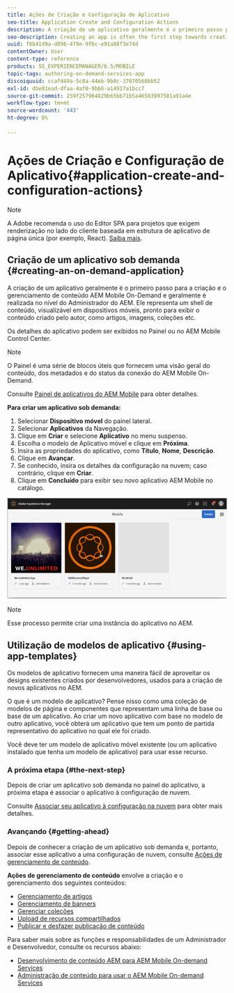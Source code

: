 ```yaml
---
title: Ações de Criação e Configuração de Aplicativo
seo-title: Application Create and Configuration Actions
description: A criação de um aplicativo geralmente é o primeiro passo para criar e gerenciar conteúdo AEM Mobile On-Demand. Siga esta página para saber mais.
seo-description: Creating an app is often the first step towards creating and managing AEM Mobile On-Demand content. Follow this page to learn more.
uuid: f6b41d9a-d896-479e-9f6c-e91a88f3e74d
contentOwner: User
content-type: reference
products: SG_EXPERIENCEMANAGER/6.5/MOBILE
topic-tags: authoring-on-demand-services-app
discoiquuid: ccafd49a-5c8a-44eb-9b0c-37070560bb52
exl-id: dbe81ead-dfaa-4af0-9b66-a14917a1bcc7
source-git-commit: 259f257964829b65bb71b5a46583997581a91a4e
workflow-type: tm+mt
source-wordcount: '443'
ht-degree: 0%

---
```


# Ações de Criação e Configuração de Aplicativo{#application-create-and-configuration-actions}

>[!NOTE]
>
>A Adobe recomenda o uso do Editor SPA para projetos que exigem renderização no lado do cliente baseada em estrutura de aplicativo de página única (por exemplo, React). [Saiba mais](/help/sites-developing/spa-overview.md).

## Criação de um aplicativo sob demanda {#creating-an-on-demand-application}

A criação de um aplicativo geralmente é o primeiro passo para a criação e o gerenciamento de conteúdo AEM Mobile On-Demand e geralmente é realizada no nível do Administrador do AEM. Ele representa um shell de conteúdo, visualizável em dispositivos móveis, pronto para exibir o conteúdo criado pelo autor, como artigos, imagens, coleções etc.

Os detalhes do aplicativo podem ser exibidos no Painel ou no AEM Mobile Control Center.

>[!NOTE]
>
>O Painel é uma série de blocos úteis que fornecem uma visão geral do conteúdo, dos metadados e do status da conexão do AEM Mobile On-Demand.
>
>Consulte [Painel de aplicativos do AEM Mobile](/help/mobile/mobile-apps-ondemand-application-dashboard.md) para obter detalhes.

**Para criar um aplicativo sob demanda:**

1. Selecionar **Dispositivo móvel** do painel lateral.
1. Selecionar **Aplicativos** da Navegação.
1. Clique em **Criar** e selecione **Aplicativo** no menu suspenso.
1. Escolha o modelo de Aplicativo móvel e clique em **Próxima**.
1. Insira as propriedades do aplicativo, como **Título**, **Nome**, **Descrição**.
1. Clique em **Avançar**.
1. Se conhecido, insira os detalhes da configuração na nuvem; caso contrário, clique em **Criar**.
1. Clique em **Concluído** para exibir seu novo aplicativo AEM Mobile no catálogo.

![chlimage_1](assets/chlimage_1.gif)

>[!NOTE]
>
>Esse processo permite criar uma instância do aplicativo no AEM.

## Utilização de modelos de aplicativo {#using-app-templates}

Os modelos de aplicativo fornecem uma maneira fácil de aproveitar os designs existentes criados por desenvolvedores, usados para a criação de novos aplicativos no AEM.

O que é um modelo de aplicativo? Pense nisso como uma coleção de modelos de página e componentes que representam uma linha de base ou base de um aplicativo.
Ao criar um novo aplicativo com base no modelo de outro aplicativo, você obterá um aplicativo que tem um ponto de partida representativo do aplicativo no qual ele foi criado.

Você deve ter um modelo de aplicativo móvel existente (ou um aplicativo instalado que tenha um modelo de aplicativo) para usar esse recurso.

### A próxima etapa {#the-next-step}

Depois de criar um aplicativo sob demanda no painel do aplicativo, a próxima etapa é associar o aplicativo à configuração de nuvem.

Consulte [Associar seu aplicativo à configuração na nuvem](/help/mobile/mobile-on-demand-associating-an-on-demand-app-to-cloud-configuration.md) para obter mais detalhes.

### Avançando {#getting-ahead}

Depois de conhecer a criação de um aplicativo sob demanda e, portanto, associar esse aplicativo a uma configuração de nuvem, consulte [Ações de gerenciamento de conteúdo](/help/mobile/mobile-apps-ondemand-manage-content-ondemand.md).

**Ações de gerenciamento de conteúdo** envolve a criação e o gerenciamento dos seguintes conteúdos:

* [Gerenciamento de artigos](/help/mobile/mobile-on-demand-managing-articles.md)
* [Gerenciamento de banners](/help/mobile/mobile-on-demand-managing-banners.md)
* [Gerenciar coleções](/help/mobile/mobile-on-demand-managing-collections.md)
* [Upload de recursos compartilhados](/help/mobile/mobile-on-demand-shared-resources.md)
* [Publicar e desfazer publicação de conteúdo](/help/mobile/mobile-on-demand-publishing-unpublishing.md)

Para saber mais sobre as funções e responsabilidades de um Administrador e Desenvolvedor, consulte os recursos abaixo:

* [Desenvolvimento de conteúdo AEM para AEM Mobile On-demand Services](/help/mobile/aem-mobile-on-demand.md)
* [Administração de conteúdo para usar o AEM Mobile On-demand Services](/help/mobile/aem-mobile.md)
